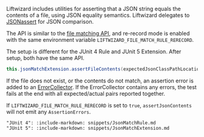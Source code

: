 Liftwizard includes utilities for asserting that a JSON string equals the contents of a file, using JSON equality semantics. Liftwizard delegates to [JSONassert](https://github.com/skyscreamer/JSONassert) for JSON comparison.

The API is similar to the [file matching API](./matching-files), and re-record mode is enabled with the same environment variable `LIFTWIZARD_FILE_MATCH_RULE_RERECORD`.

The setup is different for the JUnit 4 Rule and JUnit 5 Extension. After setup, both have the same API.

```java
this.jsonMatchExtension.assertFileContents(expectedJsonClassPathLocation, actualJson);
```

If the file does not exist, or the contents do not match, an assertion error is added to an [ErrorCollector](https://junit.org/junit4/javadoc/4.12/org/junit/rules/ErrorCollector.html). If the ErrorCollector contains any errors, the test fails at the end with all expected/actual pairs reported together.

If `LIFTWIZARD_FILE_MATCH_RULE_RERECORD` is set to `true`, `assertJsonContents` will not emit any `AssertionErrors`.

```tabs {default: "JUnit 5"}
"JUnit 4": :include-markdown: snippets/JsonMatchRule.md
"JUnit 5": :include-markdown: snippets/JsonMatchExtension.md
```
